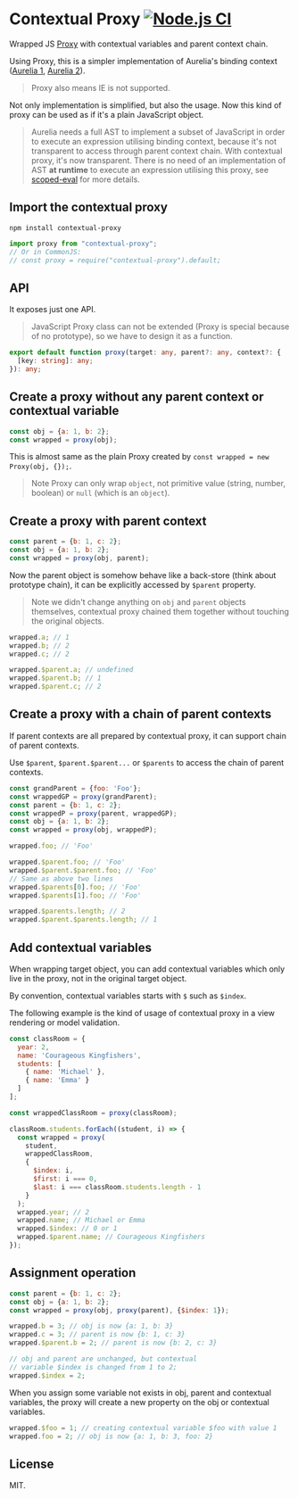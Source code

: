 # Contextual Proxy [![Node.js CI](https://github.com/3cp/contextual-proxy/actions/workflows/node.js.yml/badge.svg)](https://github.com/3cp/contextual-proxy/actions/workflows/node.js.yml)

Wrapped JS [Proxy](https://developer.mozilla.org/en-US/docs/Web/JavaScript/Reference/Global_Objects/Proxy) with contextual variables and parent context chain.

Using Proxy, this is a simpler implementation of Aurelia's binding context ([Aurelia 1](https://github.com/aurelia/binding/blob/master/src/scope.js), [Aurelia 2](https://github.com/aurelia/aurelia/blob/master/packages/runtime/src/observation/binding-context.ts)).

> Proxy also means IE is not supported.

Not only implementation is simplified, but also the usage. Now this kind of proxy can be used as if it's a plain JavaScript object.

> Aurelia needs a full AST to implement a subset of JavaScript in order to execute an expression utilising binding context, because it's not transparent to access through parent context chain. With contextual proxy, it's now transparent. There is no need of an implementation of AST **at runtime** to execute an expression utilising this proxy, see [scoped-eval](https://github.com/3cp/scoped-eval) for more details.

## Import the contextual proxy
```
npm install contextual-proxy
```

```js
import proxy from "contextual-proxy";
// Or in CommonJS:
// const proxy = require("contextual-proxy").default;
```

## API
It exposes just one API.
> JavaScript Proxy class can not be extended (Proxy is special because of no prototype),
so we have to design it as a function.

```ts
export default function proxy(target: any, parent?: any, context?: {
  [key: string]: any;
}): any;
```

## Create a proxy without any parent context or contextual variable
```js
const obj = {a: 1, b: 2};
const wrapped = proxy(obj);
```
This is almost same as the plain Proxy created by `const wrapped = new Proxy(obj, {});`.

> Note Proxy can only wrap `object`, not primitive value (string, number, boolean) or `null` (which is an `object`).

## Create a proxy with parent context
```js
const parent = {b: 1, c: 2};
const obj = {a: 1, b: 2};
const wrapped = proxy(obj, parent);
```

Now the parent object is somehow behave like a back-store (think about prototype chain), it can be explicitly accessed by `$parent` property.

> Note we didn't change anything on `obj` and `parent` objects themselves, contextual proxy chained them together without touching the original objects.

```js
wrapped.a; // 1
wrapped.b; // 2
wrapped.c; // 2

wrapped.$parent.a; // undefined
wrapped.$parent.b; // 1
wrapped.$parent.c; // 2
```

## Create a proxy with a chain of parent contexts
If parent contexts are all prepared by contextual proxy, it can support chain of parent contexts.

Use `$parent`, `$parent.$parent...` or `$parents` to access the chain of parent contexts.
```js
const grandParent = {foo: 'Foo'};
const wrappedGP = proxy(grandParent);
const parent = {b: 1, c: 2};
const wrappedP = proxy(parent, wrappedGP);
const obj = {a: 1, b: 2};
const wrapped = proxy(obj, wrappedP);

wrapped.foo; // 'Foo'

wrapped.$parent.foo; // 'Foo'
wrapped.$parent.$parent.foo; // 'Foo'
// Same as above two lines
wrapped.$parents[0].foo; // 'Foo'
wrapped.$parents[1].foo; // 'Foo'

wrapped.$parents.length; // 2
wrapped.$parent.$parents.length; // 1
```

## Add contextual variables
When wrapping target object, you can add contextual variables which only live in the proxy, not in the original target object.

By convention, contextual variables starts with `$` such as `$index`.

The following example is the kind of usage of contextual proxy in a view rendering or model validation.
```js
const classRoom = {
  year: 2,
  name: 'Courageous Kingfishers',
  students: [
    { name: 'Michael' },
    { name: 'Emma' }
  ]
];

const wrappedClassRoom = proxy(classRoom);

classRoom.students.forEach((student, i) => {
  const wrapped = proxy(
    student,
    wrappedClassRoom,
    {
      $index: i,
      $first: i === 0,
      $last: i === classRoom.students.length - 1
    }
  );
  wrapped.year; // 2
  wrapped.name; // Michael or Emma
  wrapped.$index: // 0 or 1
  wrapped.$parent.name; // Courageous Kingfishers
});
```

## Assignment operation
```js
const parent = {b: 1, c: 2};
const obj = {a: 1, b: 2};
const wrapped = proxy(obj, proxy(parent), {$index: 1});

wrapped.b = 3; // obj is now {a: 1, b: 3}
wrapped.c = 3; // parent is now {b: 1, c: 3}
wrapped.$parent.b = 2; // parent is now {b: 2, c: 3}

// obj and parent are unchanged, but contextual
// variable $index is changed from 1 to 2;
wrapped.$index = 2;
```

When you assign some variable not exists in obj, parent and contextual variables,
the proxy will create a new property on the obj or contextual variables.

```js
wrapped.$foo = 1; // creating contextual variable $foo with value 1
wrapped.foo = 2; // obj is now {a: 1, b: 3, foo: 2}
```

## License
MIT.
